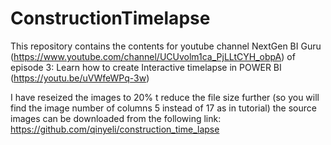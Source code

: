 # ConstructionTimelapse
This repository contains the contents for youtube channel NextGen BI Guru (https://www.youtube.com/channel/UCUvolm1ca_PjLLtCYH_obpA) of episode 3: Learn how to create Interactive timelapse in POWER BI (https://youtu.be/uVWfeWPq-3w)

I have reseized the images to 20% t reduce the file size further (so you will find the image number of columns 5 instead of 17 as in tutorial)
the source images can be downloaded from the following link: https://github.com/qinyeli/construction_time_lapse
